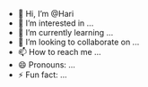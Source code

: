 - 👋 Hi, I’m @Hari
- 👀 I’m interested in ...
- 🌱 I’m currently learning ...
- 💞️ I’m looking to collaborate on ...
- 📫 How to reach me ...
- 😄 Pronouns: ...
- ⚡ Fun fact: ...

<!---
Harigok/Harigok is a ✨ special ✨ repository because its `README.md` (this file) appears on your GitHub profile.
You can click the Preview link to take a look at your changes.
--->
